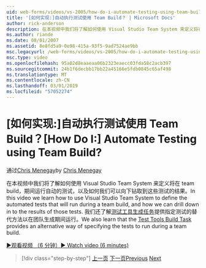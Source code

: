 ```yaml
---
uid: web-forms/videos/vs-2005/how-do-i-automate-testing-using-team-build
title: '[如何实现:]自动执行测试使用 Team Build？ | Microsoft Docs'
author: rick-anderson
description: 在本视频中我们将了解如何使用 Visual Studio Team System 来定义将在 team build，期间运行自动的测试，以及如何我们可以向下钻取到...
ms.author: riande
ms.date: 08/01/2007
ms.assetid: 8e8fd5a9-0e98-415a-93f5-9ad7524ae9bb
msc.legacyurl: /web-forms/videos/vs-2005/how-do-i-automate-testing-using-team-build
msc.type: video
ms.openlocfilehash: 95a02d8eaaeaa06b2323eaecc03fda58c2acb397
ms.sourcegitcommit: 24b1f6decbb17bb22a45166e5fdb0845c65af498
ms.translationtype: MT
ms.contentlocale: zh-CN
ms.lasthandoff: 03/01/2019
ms.locfileid: "57052274"
---
```

<a name="how-do-i-automate-testing-using-team-build"></a><span data-ttu-id="47b91-104">[如何实现:]自动执行测试使用 Team Build？</span><span class="sxs-lookup"><span data-stu-id="47b91-104">[How Do I:] Automate Testing using Team Build?</span></span>
====================
<span data-ttu-id="47b91-105">通过[Chris Menegay](https://twitter.com/CMenegay)</span><span class="sxs-lookup"><span data-stu-id="47b91-105">by [Chris Menegay](https://twitter.com/CMenegay)</span></span>

<span data-ttu-id="47b91-106">在本视频中我们将了解如何使用 Visual Studio Team System 来定义将在 team build，期间运行自动的测试，以及如何我们可以向下钻取到这些测试的结果。</span><span class="sxs-lookup"><span data-stu-id="47b91-106">In this video we learn how to use Visual Studio Team System to define the automated tests that will run during a team build, and how we can drill down in to the results of those tests.</span></span> <span data-ttu-id="47b91-107">我们还了解[测试工具生成任务](https://msdn.microsoft.com/vstudio/aa718351.aspx#bttt)提供指定测试的替代方法以在团队生成期间运行。</span><span class="sxs-lookup"><span data-stu-id="47b91-107">We also learn that the [Test Tools Build Task](https://msdn.microsoft.com/vstudio/aa718351.aspx#bttt) provides an alternative way of specifying the tests to run during a team build.</span></span>

[<span data-ttu-id="47b91-108">&#9654;观看视频 （6 分钟）</span><span class="sxs-lookup"><span data-stu-id="47b91-108">&#9654; Watch video (6 minutes)</span></span>](https://channel9.msdn.com/Blogs/ASP-NET-Site-Videos/how-do-i-automate-testing-using-team-build)

> [!div class="step-by-step"]
> <span data-ttu-id="47b91-109">[上一页](how-do-i-implement-continuous-integration-with-team-foundation.md)
> [下一页](how-do-i-deploy-a-web-application-during-a-team-build.md)</span><span class="sxs-lookup"><span data-stu-id="47b91-109">[Previous](how-do-i-implement-continuous-integration-with-team-foundation.md)
[Next](how-do-i-deploy-a-web-application-during-a-team-build.md)</span></span>
